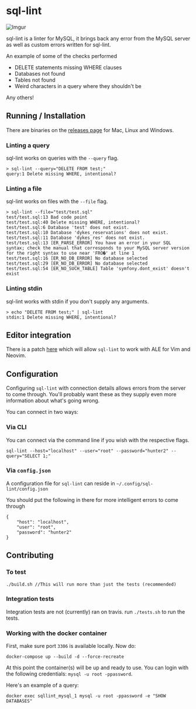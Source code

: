 # sql-lint  

![Imgur](https://i.imgur.com/Le90iGL.png)

sql-lint is a linter for MySQL, it brings back any error from the MySQL server
as well as custom errors written for sql-lint.

An example of some of the checks performed

- DELETE statements missing WHERE clauses
- Databases not found
- Tables not found
- Weird characters in a query where they shouldn't be

Any others!

## Running / Installation

There are binaries on the [releases page](https://github.com/joereynolds/sql-lint/releases) for Mac, Linux and Windows.

### Linting a query

sql-lint works on queries with the `--query` flag.

```
> sql-lint --query="DELETE FROM test;"
query:1 Delete missing WHERE, intentional?
```

### Linting a file  

sql-lint works on files with the `--file` flag.

```
> sql-lint --file="test/test.sql" 
test/test.sql:13 Bad code point
test/test.sql:40 Delete missing WHERE, intentional?
test/test.sql:6 Database 'test' does not exist.
test/test.sql:10 Database 'dykes_reservations' does not exist.
test/test.sql:11 Database 'dykes_res' does not exist.
test/test.sql:13 [ER_PARSE_ERROR] You have an error in your SQL syntax; check the manual that corresponds to your MySQL server version for the right syntax to use near 'FRO�' at line 1
test/test.sql:16 [ER_NO_DB_ERROR] No database selected
test/test.sql:29 [ER_NO_DB_ERROR] No database selected
test/test.sql:54 [ER_NO_SUCH_TABLE] Table 'symfony.dont_exist' doesn't exist
```

### Linting stdin

sql-lint works with stdin if you don't supply any arguments.


```
> echo "DELETE FROM test;" | sql-lint
stdin:1 Delete missing WHERE, intentional?
```

## Editor integration   

There is a patch [here](https://github.com/joereynolds/sql-lint/issues/30) which will allow `sql-lint` to work with ALE
for Vim and Neovim.

## Configuration

Configuring `sql-lint` with connection details allows errors from the server to come through.
You'll probably want these as they supply even more information about what's going wrong.

You can connect in two ways:

### Via CLI

You can connect via the command line if you wish with the respective flags.

```
sql-lint --host="localhost" --user="root" --password="hunter2" --query="SELECT 1;"
```

### Via `config.json`

A configuration file for `sql-lint` can reside in `~/.config/sql-lint/config.json`

You should put the following in there for more intelligent errors to come through

```
{
    "host": "localhost",
    "user": "root",
    "password": "hunter2"
}
```

## Contributing

### To test  

```
./build.sh //This will run more than just the tests (recommended)
```

### Integration tests   

Integration tests are not (currently) ran on travis.
run `./tests.sh` to run the tests.

### Working with the docker container

First, make sure port `3306` is available locally.
Now do:

```
docker-compose up --build -d --force-recreate
```

At this point the container(s) will be up and ready to use.
You can login with the following credentials: `mysql -u root -ppassword`.

Here's an example of a query:

```
docker exec sqllint_mysql_1 mysql -u root -ppassword -e "SHOW DATABASES"
```
